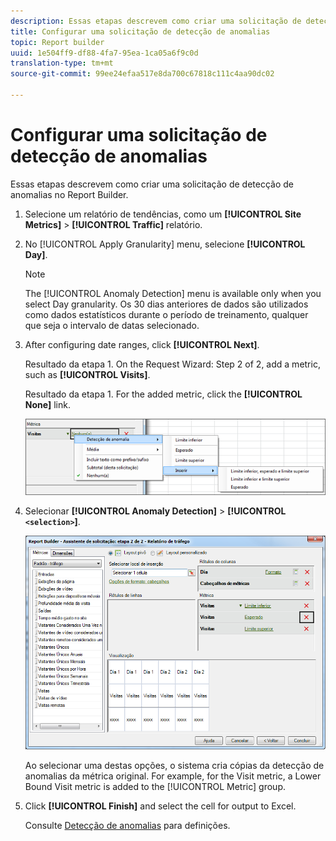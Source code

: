 ```yaml
---
description: Essas etapas descrevem como criar uma solicitação de detecção de anomalias no Report Builder.
title: Configurar uma solicitação de detecção de anomalias
topic: Report builder
uuid: 1e504ff9-df88-4fa7-95ea-1ca05a6f9c0d
translation-type: tm+mt
source-git-commit: 99ee24efaa517e8da700c67818c111c4aa90dc02

---
```



# Configurar uma solicitação de detecção de anomalias

Essas etapas descrevem como criar uma solicitação de detecção de anomalias no Report Builder.

1. Selecione um relatório de tendências, como um **[!UICONTROL Site Metrics]** > **[!UICONTROL Traffic]** relatório.
1. No [!UICONTROL Apply Granularity] menu, selecione **[!UICONTROL Day]**.

   >[!NOTE]
   >
   >The [!UICONTROL Anomaly Detection] menu is available only when you select Day granularity. Os 30 dias anteriores de dados são utilizados como dados estatísticos durante o período de treinamento, qualquer que seja o intervalo de datas selecionado.

1. After configuring date ranges, click **[!UICONTROL Next]**.

   Resultado da etapa 1. On the Request Wizard: Step 2 of 2, add a metric, such as **[!UICONTROL Visits]**.

   Resultado da etapa 1. For the added metric, click the **[!UICONTROL None]** link.

   ![Resultado da etapa](assets/anomaly_select.png)

1. Selecionar **[!UICONTROL Anomaly Detection]** > **[!UICONTROL `<selection>`]**.

   ![Informações da etapa](assets/anomaly_visit.png)

   Ao selecionar uma destas opções, o sistema cria cópias da detecção de anomalias da métrica original. For example, for the Visit metric, a Lower Bound Visit metric is added to the [!UICONTROL Metric] group.
1. Click **[!UICONTROL Finish]** and select the cell for output to Excel.

   Consulte [Detecção de anomalias](/help/analyze/analysis-workspace/virtual-analyst/c-anomaly-detection/anomaly-detection.md) para definições.
